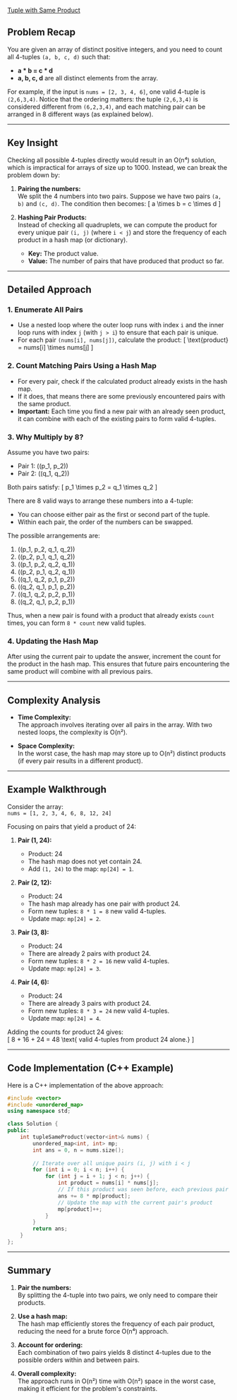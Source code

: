 [Tuple with Same Product](https://leetcode.com/problems/tuple-with-same-product/description/)




## Problem Recap

You are given an array of distinct positive integers, and you need to count all 4-tuples `(a, b, c, d)` such that:

- **a \* b = c \* d**  
- **a, b, c, d** are all distinct elements from the array.

For example, if the input is `nums = [2, 3, 4, 6]`, one valid 4-tuple is `(2,6,3,4)`. Notice that the ordering matters: the tuple `(2,6,3,4)` is considered different from `(6,2,3,4)`, and each matching pair can be arranged in 8 different ways (as explained below).

---

## Key Insight

Checking all possible 4-tuples directly would result in an O(n⁴) solution, which is impractical for arrays of size up to 1000. Instead, we can break the problem down by:

1. **Pairing the numbers:**  
   We split the 4 numbers into two pairs. Suppose we have two pairs `(a, b)` and `(c, d)`. The condition then becomes:
   \[
   a \times b = c \times d
   \]

2. **Hashing Pair Products:**  
   Instead of checking all quadruplets, we can compute the product for every unique pair `(i, j)` (where `i < j`) and store the frequency of each product in a hash map (or dictionary).  
   - **Key:** The product value.
   - **Value:** The number of pairs that have produced that product so far.

---

## Detailed Approach

### 1. Enumerate All Pairs

- Use a nested loop where the outer loop runs with index `i` and the inner loop runs with index `j` (with `j > i`) to ensure that each pair is unique.
- For each pair `(nums[i], nums[j])`, calculate the product:
  \[
  \text{product} = nums[i] \times nums[j]
  \]

### 2. Count Matching Pairs Using a Hash Map

- For every pair, check if the calculated product already exists in the hash map.
- If it does, that means there are some previously encountered pairs with the same product.
- **Important:** Each time you find a new pair with an already seen product, it can combine with each of the existing pairs to form valid 4-tuples.

### 3. Why Multiply by 8?

Assume you have two pairs:
- Pair 1: \((p_1, p_2)\)
- Pair 2: \((q_1, q_2)\)
  
Both pairs satisfy:
\[
p_1 \times p_2 = q_1 \times q_2
\]

There are 8 valid ways to arrange these numbers into a 4-tuple:
- You can choose either pair as the first or second part of the tuple.
- Within each pair, the order of the numbers can be swapped.

The possible arrangements are:
1. \((p_1, p_2, q_1, q_2)\)
2. \((p_2, p_1, q_1, q_2)\)
3. \((p_1, p_2, q_2, q_1)\)
4. \((p_2, p_1, q_2, q_1)\)
5. \((q_1, q_2, p_1, p_2)\)
6. \((q_2, q_1, p_1, p_2)\)
7. \((q_1, q_2, p_2, p_1)\)
8. \((q_2, q_1, p_2, p_1)\)

Thus, when a new pair is found with a product that already exists `count` times, you can form `8 * count` new valid tuples.

### 4. Updating the Hash Map

After using the current pair to update the answer, increment the count for the product in the hash map. This ensures that future pairs encountering the same product will combine with all previous pairs.

---

## Complexity Analysis

- **Time Complexity:**  
  The approach involves iterating over all pairs in the array. With two nested loops, the complexity is O(n²).

- **Space Complexity:**  
  In the worst case, the hash map may store up to O(n²) distinct products (if every pair results in a different product).

---

## Example Walkthrough

Consider the array:  
`nums = [1, 2, 3, 4, 6, 8, 12, 24]`

Focusing on pairs that yield a product of 24:

1. **Pair (1, 24):**  
   - Product: 24  
   - The hash map does not yet contain 24.  
   - Add `(1, 24)` to the map: `mp[24] = 1`.

2. **Pair (2, 12):**  
   - Product: 24  
   - The hash map already has one pair with product 24.  
   - Form new tuples: `8 * 1 = 8` new valid 4-tuples.  
   - Update map: `mp[24] = 2`.

3. **Pair (3, 8):**  
   - Product: 24  
   - There are already 2 pairs with product 24.  
   - Form new tuples: `8 * 2 = 16` new valid 4-tuples.  
   - Update map: `mp[24] = 3`.

4. **Pair (4, 6):**  
   - Product: 24  
   - There are already 3 pairs with product 24.  
   - Form new tuples: `8 * 3 = 24` new valid 4-tuples.  
   - Update map: `mp[24] = 4`.

Adding the counts for product 24 gives:  
\[
8 + 16 + 24 = 48 \text{ valid 4-tuples from product 24 alone.}
\]

---

## Code Implementation (C++ Example)

Here is a C++ implementation of the above approach:

```cpp
#include <vector>
#include <unordered_map>
using namespace std;

class Solution {
public:
    int tupleSameProduct(vector<int>& nums) {
        unordered_map<int, int> mp;
        int ans = 0, n = nums.size();
        
        // Iterate over all unique pairs (i, j) with i < j
        for (int i = 0; i < n; i++) {
            for (int j = i + 1; j < n; j++) {
                int product = nums[i] * nums[j];
                // If this product was seen before, each previous pair contributes 8 new tuples
                ans += 8 * mp[product];
                // Update the map with the current pair's product
                mp[product]++;
            }
        }
        return ans;
    }
};
```

---

## Summary

1. **Pair the numbers:**  
   By splitting the 4-tuple into two pairs, we only need to compare their products.

2. **Use a hash map:**  
   The hash map efficiently stores the frequency of each pair product, reducing the need for a brute force O(n⁴) approach.

3. **Account for ordering:**  
   Each combination of two pairs yields 8 distinct 4-tuples due to the possible orders within and between pairs.

4. **Overall complexity:**  
   The approach runs in O(n²) time with O(n²) space in the worst case, making it efficient for the problem's constraints.

